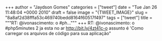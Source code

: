 
+++
author = "Jaydson Gomes"
categories = ["tweet"]
date = "Tue Jan 26 11:48:04 +0000 2010"
draft = false
image = "{TWEET_IMAGE}"
slug = "8a8af2d38fffa53c469740bedd8164f60517f497"
tags = ["tweet"]
title = """RT: @ivonascimento: o #ph..."""
+++
RT: @ivonascimento: o #php5minutes 2 ja esta no ar http://bit.ly/4zt41c-o assunto é 'Como carregar os arquivos de código para sua aplicação"

